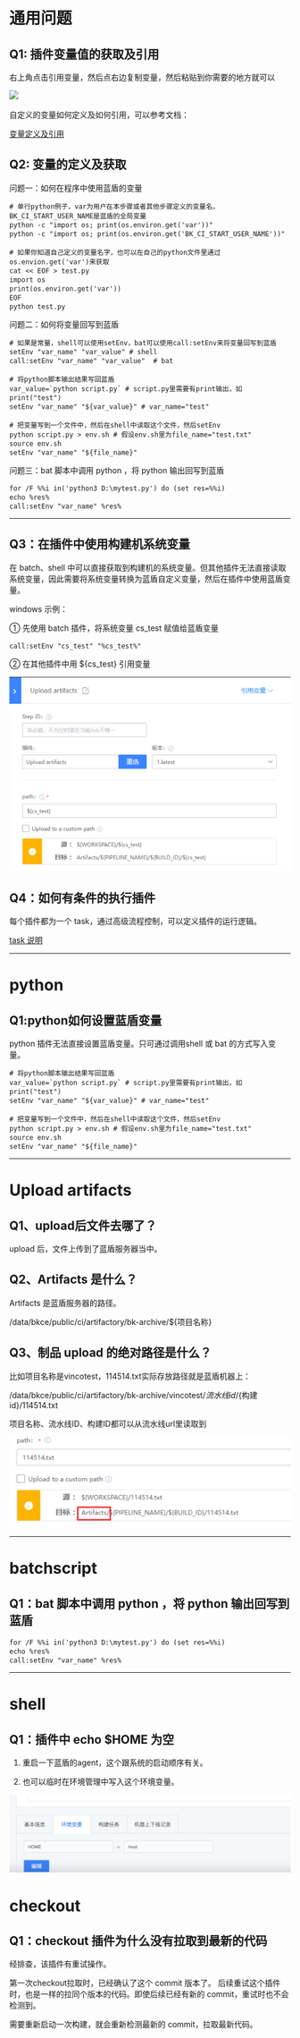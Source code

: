# 通用问题

## Q1: 插件变量值的获取及引用

右上角点击引用变量，然后点右边复制变量，然后粘贴到你需要的地方就可以

![](../../../../.gitbook/assets/wecom-temp-edfeb72810d972dae34d3f8d98232ec6.png)

自定义的变量如何定义及如何引用，可以参考文档：

[变量定义及引用](https://docs.bkci.net/overview/terminology/variables)

## Q2: 变量的定义及获取

问题一：如何在程序中使用蓝盾的变量

```
# 单行python例子，var为用户在本步骤或者其他步骤定义的变量名，BK_CI_START_USER_NAME是蓝盾的全局变量
python -c "import os; print(os.environ.get('var'))"
python -c "import os; print(os.environ.get('BK_CI_START_USER_NAME'))"

# 如果你知道自己定义的变量名字，也可以在自己的python文件里通过os.envion.get('var')来获取
cat << EOF > test.py
import os
print(os.environ.get('var'))
EOF
python test.py
```

问题二：如何将变量回写到蓝盾

```
# 如果是常量，shell可以使用setEnv，bat可以使用call:setEnv来将变量回写到蓝盾
setEnv "var_name" "var_value" # shell
call:setEnv "var_name" "var_value"  # bat

# 将python脚本输出结果写回蓝盾
var_value=`python script.py` # script.py里需要有print输出，如print("test")
setEnv "var_name" "${var_value}" # var_name="test"

# 把变量写到一个文件中，然后在shell中读取这个文件，然后setEnv
python script.py > env.sh # 假设env.sh里为file_name="test.txt"
source env.sh
setEnv "var_name" "${file_name}"
```

问题三：bat 脚本中调用 python ，将 python 输出回写到蓝盾

````
for /F %%i in('python3 D:\mytest.py') do (set res=%%i)
echo %res%
call:setEnv "var_name" %res%
````

---

## Q3：在插件中使用构建机系统变量

在 batch、shell 中可以直接获取到构建机的系统变量。但其他插件无法直接读取系统变量，因此需要将系统变量转换为蓝盾自定义变量，然后在插件中使用蓝盾变量。

windows 示例：

① 先使用  batch 插件，将系统变量 cs_test 赋值给蓝盾变量

```
call:setEnv "cs_test" "%cs_test%"
```



② 在其他插件中用 ${cs_test} 引用变量

![](../../../../.gitbook/assets/use_ci_val.png)





## Q4：如何有条件的执行插件

每个插件都为一个 task，通过高级流程控制，可以定义插件的运行逻辑。

[task 说明](https://docs.bkci.net/overview/terminology/task)



---

# python

## Q1:python如何设置蓝盾变量

python 插件无法直接设置蓝盾变量。只可通过调用shell 或 bat 的方式写入变量。

```
# 将python脚本输出结果写回蓝盾
var_value=`python script.py` # script.py里需要有print输出，如print("test")
setEnv "var_name" "${var_value}" # var_name="test"

# 把变量写到一个文件中，然后在shell中读取这个文件，然后setEnv
python script.py > env.sh # 假设env.sh里为file_name="test.txt"
source env.sh
setEnv "var_name" "${file_name}"
```

---

# Upload artifacts

## Q1、upload后文件去哪了？

upload 后，文件上传到了蓝盾服务器当中。

## Q2、Artifacts 是什么？

Artifacts 是蓝盾服务器的路径。

 /data/bkce/public/ci/artifactory/bk-archive/${项目名称}

## Q3、制品 upload 的绝对路径是什么？

比如项目名称是vincotest，114514.txt实际存放路径就是蓝盾机器上：

/data/bkce/public/ci/artifactory/bk-archive/vincotest/${流水线id}/${构建id}/114514.txt

项目名称、流水线ID、构建ID都可以从流水线url里读取到

![](../../../../.gitbook/assets/image-20220607165825062.png)



---

# batchscript

## Q1：bat 脚本中调用 python ，将 python 输出回写到蓝盾

````
for /F %%i in('python3 D:\mytest.py') do (set res=%%i)
echo %res%
call:setEnv "var_name" %res%
````

---

# shell

## Q1：插件中 echo $HOME 为空

1. 重启一下蓝盾的agent，这个跟系统的启动顺序有关。

2. 也可以临时在环境管理中写入这个环境变量。

![](../../../../.gitbook/assets/environment_val.png)



# checkout

## Q1：checkout 插件为什么没有拉取到最新的代码

经排查，该插件有重试操作。

第一次checkout拉取时，已经确认了这个 commit 版本了。
后续重试这个插件时，也是一样的拉同个版本的代码。即使后续已经有新的 commit，重试时也不会检测到。

需要重新启动一次构建，就会重新检测最新的 commit，拉取最新代码。
